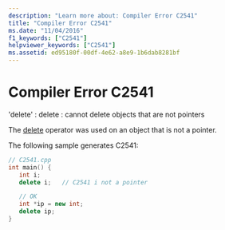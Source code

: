 ```yaml
---
description: "Learn more about: Compiler Error C2541"
title: "Compiler Error C2541"
ms.date: "11/04/2016"
f1_keywords: ["C2541"]
helpviewer_keywords: ["C2541"]
ms.assetid: ed95180f-00df-4e62-a8e9-1b6dab8281bf
---
```

# Compiler Error C2541

'delete' : delete : cannot delete objects that are not pointers

The [delete](../../cpp/delete-operator-cpp.md) operator was used on an object that is not a pointer.

The following sample generates C2541:

```cpp
// C2541.cpp
int main() {
   int i;
   delete i;   // C2541 i not a pointer

   // OK
   int *ip = new int;
   delete ip;
}
```
